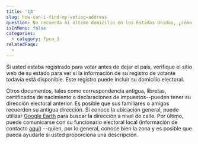 ```yaml
---
title: '14'
slug: how-can-i-find-my-voting-address
question: No recuerdo mi último domicilio en los Estados Unidos, ¿cómo puedo encontrarlo?
isInMenu: false
categories:
  - category: fpca_3
relatedFaqs:
  -
---
```

Si usted estaba registrado para votar antes de dejar el país, verifique el sitio web de su estado para ver si la información de su registro de votante todavía está disponible. Este registro puede incluir su domicilio electoral.

Otros documentos, tales como correspondencia antigua, libretas, certificados de nacimiento o declaraciones de impuestos--pueden tener su dirección electoral anterior. Es posible que sus familiares o amigos recuerden su antigua dirección. Si conoce la ubicación general, puede utilizar [Google Earth](https://www.google.com/earth/) para buscar la dirección a nivel de calle. Por último, puede comunicarse con su funcionario electoral local (información de contacto [aquí](/states)) --quien, por lo general, conoce bien la zona y es posible que pueda ayudarle si usted proporciona una descripción.